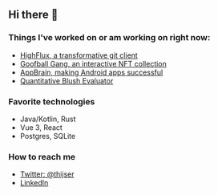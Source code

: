 ## Hi there 👋

### Things I've worked on or am working on right now:

 - [HighFlux, a transformative git client](https://www.highflux.io/)
 - [Goofball Gang, an interactive NFT collection](https://www.goofballgang.com/)
 - [AppBrain, making Android apps successful](https://www.appbrain.com/)
 - [Quantitative Blush Evaluator](https://github.com/mathijs81/qube)

### Favorite technologies
 - Java/Kotlin, Rust
 - Vue 3, React
 - Postgres, SQLite

### How to reach me
 - [Twitter: @thijser](https://twitter.com/thijser)
 - [LinkedIn](https://www.linkedin.com/in/mvogelzang/)
 
<!--
**mathijs81/mathijs81** is a ✨ _special_ ✨ repository because its `README.md` (this file) appears on your GitHub profile.

Here are some ideas to get you started:

- 🔭 I’m currently working on ...
- 🌱 I’m currently learning ...
- 👯 I’m looking to collaborate on ...
- 🤔 I’m looking for help with ...
- 💬 Ask me about ...
- 📫 How to reach me: ...
- 😄 Pronouns: ...
- ⚡ Fun fact: ...
-->
